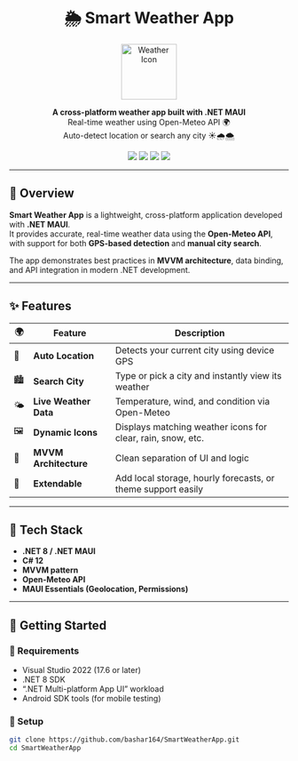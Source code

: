 <h1 align="center">🌦️ Smart Weather App</h1>

<p align="center">
  <img src="Resources/Images/sunny.png" width="100" alt="Weather Icon"/>
</p>

<p align="center">
  <b>A cross-platform weather app built with .NET MAUI</b><br/>
  Real-time weather using Open-Meteo API 🌍<br/>
  Auto-detect location or search any city ☀️🌧️🌨️
</p>

<p align="center">
  <img src="https://img.shields.io/badge/.NET%208-512BD4?style=for-the-badge&logo=dotnet&logoColor=white"/>
  <img src="https://img.shields.io/badge/MAUI-Cross--Platform-blue?style=for-the-badge"/>
  <img src="https://img.shields.io/badge/License-MIT-green?style=for-the-badge"/>
  <img src="https://img.shields.io/badge/API-Open--Meteo-yellow?style=for-the-badge"/>
</p>

---

## 🧭 Overview

**Smart Weather App** is a lightweight, cross-platform application developed with **.NET MAUI**.  
It provides accurate, real-time weather data using the **Open-Meteo API**, with support for both **GPS-based detection** and **manual city search**.  

The app demonstrates best practices in **MVVM architecture**, data binding, and API integration in modern .NET development.

---

## ✨ Features

| 🌍 | Feature | Description |
|----|----------|-------------|
| 📍 | **Auto Location** | Detects your current city using device GPS |
| 🏙 | **Search City** | Type or pick a city and instantly view its weather |
| 🌤 | **Live Weather Data** | Temperature, wind, and condition via Open-Meteo |
| 🖼 | **Dynamic Icons** | Displays matching weather icons for clear, rain, snow, etc. |
| 🧠 | **MVVM Architecture** | Clean separation of UI and logic |
| 💾 | **Extendable** | Add local storage, hourly forecasts, or theme support easily |

---

## 🧱 Tech Stack

- **.NET 8 / .NET MAUI**
- **C# 12**
- **MVVM pattern**
- **Open-Meteo API**
- **MAUI Essentials (Geolocation, Permissions)**

---

## 🚀 Getting Started

### 🔹 Requirements
- Visual Studio 2022 (17.6 or later)
- .NET 8 SDK
- “.NET Multi-platform App UI” workload
- Android SDK tools (for mobile testing)

### 🔹 Setup
```bash
git clone https://github.com/bashar164/SmartWeatherApp.git
cd SmartWeatherApp
